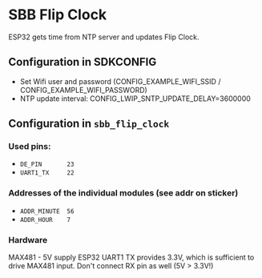 # SBB Flip Clock

ESP32 gets time from NTP server and updates Flip Clock.

## Configuration in SDKCONFIG
- Set Wifi user and password (CONFIG_EXAMPLE_WIFI_SSID / CONFIG_EXAMPLE_WIFI_PASSWORD)
- NTP update interval: CONFIG_LWIP_SNTP_UPDATE_DELAY=3600000

## Configuration in `sbb_flip_clock`

### Used pins:
- `DE_PIN       23`
- `UART1_TX     22`

### Addresses of the individual modules (see addr on sticker)
- `ADDR_MINUTE  56`
- `ADDR_HOUR    7`

### Hardware

MAX481 - 5V supply
ESP32 UART1 TX provides 3.3V, which is sufficient to drive MAX481 input.
Don't connect RX pin as well (5V > 3.3V!)

